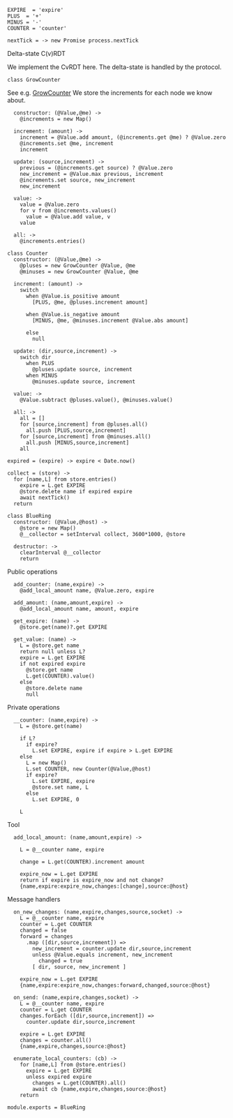     EXPIRE  = 'expire'
    PLUS  = '+'
    MINUS = '-'
    COUNTER = 'counter'

    nextTick = -> new Promise process.nextTick

Delta-state C(v)RDT

We implement the CvRDT here. The delta-state is handled by the protocol.

    class GrowCounter

See e.g. [GrowCounter](https://en.wikipedia.org/wiki/Conflict-free_replicated_data_type#G-Counter_(Grow-only_Counter))
We store the increments for each node we know about.

      constructor: (@Value,@me) ->
        @increments = new Map()

      increment: (amount) ->
        increment = @Value.add amount, (@increments.get @me) ? @Value.zero
        @increments.set @me, increment
        increment

      update: (source,increment) ->
        previous = (@increments.get source) ? @Value.zero
        new_increment = @Value.max previous, increment
        @increments.set source, new_increment
        new_increment

      value: ->
        value = @Value.zero
        for v from @increments.values()
          value = @Value.add value, v
        value

      all: ->
        @increments.entries()

    class Counter
      constructor: (@Value,@me) ->
        @pluses = new GrowCounter @Value, @me
        @minuses = new GrowCounter @Value, @me

      increment: (amount) ->
        switch
          when @Value.is_positive amount
            [PLUS, @me, @pluses.increment amount]

          when @Value.is_negative amount
            [MINUS, @me, @minuses.increment @Value.abs amount]

          else
            null

      update: (dir,source,increment) ->
        switch dir
          when PLUS
            @pluses.update source, increment
          when MINUS
            @minuses.update source, increment

      value: ->
        @Value.subtract @pluses.value(), @minuses.value()

      all: ->
        all = []
        for [source,increment] from @pluses.all()
          all.push [PLUS,source,increment]
        for [source,increment] from @minuses.all()
          all.push [MINUS,source,increment]
        all

    expired = (expire) -> expire < Date.now()

    collect = (store) ->
      for [name,L] from store.entries()
        expire = L.get EXPIRE
        @store.delete name if expired expire
        await nextTick()
      return

    class BlueRing
      constructor: (@Value,@host) ->
        @store = new Map()
        @__collector = setInterval collect, 3600*1000, @store

      destructor: ->
        clearInterval @__collector
        return

Public operations

      add_counter: (name,expire) ->
        @add_local_amount name, @Value.zero, expire

      add_amount: (name,amount,expire) ->
        @add_local_amount name, amount, expire

      get_expire: (name) ->
        @store.get(name)?.get EXPIRE

      get_value: (name) ->
        L = @store.get name
        return null unless L?
        expire = L.get EXPIRE
        if not expired expire
          @store.get name
          L.get(COUNTER).value()
        else
          @store.delete name
          null

Private operations

      __counter: (name,expire) ->
        L = @store.get(name)

        if L?
          if expire?
            L.set EXPIRE, expire if expire > L.get EXPIRE
        else
          L = new Map()
          L.set COUNTER, new Counter(@Value,@host)
          if expire?
            L.set EXPIRE, expire
            @store.set name, L
          else
            L.set EXPIRE, 0

        L

Tool

      add_local_amount: (name,amount,expire) ->

        L = @__counter name, expire

        change = L.get(COUNTER).increment amount

        expire_now = L.get EXPIRE
        return if expire is expire_now and not change?
        {name,expire:expire_now,changes:[change],source:@host}

Message handlers

      on_new_changes: (name,expire,changes,source,socket) ->
        L = @__counter name, expire
        counter = L.get COUNTER
        changed = false
        forward = changes
          .map ([dir,source,increment]) =>
            new_increment = counter.update dir,source,increment
            unless @Value.equals increment, new_increment
              changed = true
            [ dir, source, new_increment ]

        expire_now = L.get EXPIRE
        {name,expire:expire_now,changes:forward,changed,source:@host}

      on_send: (name,expire,changes,socket) ->
        L = @__counter name, expire
        counter = L.get COUNTER
        changes.forEach ([dir,source,increment]) =>
          counter.update dir,source,increment

        expire = L.get EXPIRE
        changes = counter.all()
        {name,expire,changes,source:@host}

      enumerate_local_counters: (cb) ->
        for [name,L] from @store.entries()
          expire = L.get EXPIRE
          unless expired expire
            changes = L.get(COUNTER).all()
            await cb {name,expire,changes,source:@host}
        return

    module.exports = BlueRing
